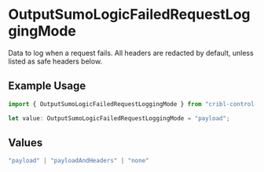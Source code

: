 # OutputSumoLogicFailedRequestLoggingMode

Data to log when a request fails. All headers are redacted by default, unless listed as safe headers below.

## Example Usage

```typescript
import { OutputSumoLogicFailedRequestLoggingMode } from "cribl-control-plane/models";

let value: OutputSumoLogicFailedRequestLoggingMode = "payload";
```

## Values

```typescript
"payload" | "payloadAndHeaders" | "none"
```